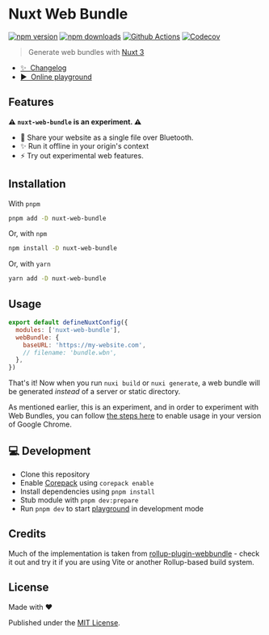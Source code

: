 # Nuxt Web Bundle

[![npm version][npm-version-src]][npm-version-href]
[![npm downloads][npm-downloads-src]][npm-downloads-href]
[![Github Actions][github-actions-src]][github-actions-href]
[![Codecov][codecov-src]][codecov-href]

> Generate web bundles with [Nuxt 3](https://v3.nuxtjs.org)

- [✨ &nbsp;Changelog](https://github.com/danielroe/nuxt-web-bundle/blob/main/CHANGELOG.md)
- [▶️ &nbsp;Online playground](https://stackblitz.com/github/danielroe/nuxt-web-bundle/tree/main/playground)

## Features

**⚠️ `nuxt-web-bundle` is an experiment. ⚠️**

- 📲 Share your website as a single file over Bluetooth.
- ✨ Run it offline in your origin's context
- ⚡️ Try out experimental web features.

## Installation

With `pnpm`

```bash
pnpm add -D nuxt-web-bundle
```

Or, with `npm`

```bash
npm install -D nuxt-web-bundle
```

Or, with `yarn`

```bash
yarn add -D nuxt-web-bundle
```

## Usage

```js
export default defineNuxtConfig({
  modules: ['nuxt-web-bundle'],
  webBundle: {
    baseURL: 'https://my-website.com',
    // filename: 'bundle.wbn',
  },
})
```

That's it! Now when you run `nuxi build` or `nuxi generate`, a web bundle will be generated _instead_ of a server or static directory.

As mentioned earlier, this is an experiment, and in order to experiment with Web Bundles, you can follow [the steps here](https://web.dev/web-bundles/#playing-around-with-web-bundles) to enable usage in your version of Google Chrome.

## 💻 Development

- Clone this repository
- Enable [Corepack](https://github.com/nodejs/corepack) using `corepack enable`
- Install dependencies using `pnpm install`
- Stub module with `pnpm dev:prepare`
- Run `pnpm dev` to start [playground](./playground) in development mode

## Credits

Much of the implementation is taken from [rollup-plugin-webbundle](https://github.com/GoogleChromeLabs/rollup-plugin-webbundle) - check it out and try it if you are using Vite or another Rollup-based build system.

## License

Made with ❤️

Published under the [MIT License](./LICENCE).

<!-- Badges -->

[npm-version-src]: https://img.shields.io/npm/v/nuxt-web-bundle?style=flat-square
[npm-version-href]: https://npmjs.com/package/nuxt-web-bundle
[npm-downloads-src]: https://img.shields.io/npm/dm/nuxt-web-bundle?style=flat-square
[npm-downloads-href]: https://npmjs.com/package/nuxt-web-bundle
[github-actions-src]: https://img.shields.io/github/workflow/status/danielroe/nuxt-web-bundle/ci/main?style=flat-square
[github-actions-href]: https://github.com/danielroe/nuxt-web-bundle/actions?query=workflow%3Aci
[codecov-src]: https://img.shields.io/codecov/c/gh/danielroe/nuxt-web-bundle/main?style=flat-square
[codecov-href]: https://codecov.io/gh/danielroe/nuxt-web-bundle
